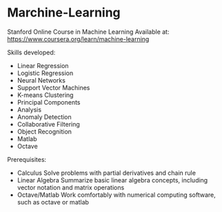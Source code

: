 # Marchine-Learning
Stanford Online Course in Machine Learning
Available at: https://www.coursera.org/learn/machine-learning

Skills developed:
- Linear Regression
- Logistic Regression
- Neural Networks
- Support Vector Machines
- K-means Clustering
- Principal Components
- Analysis
- Anomaly Detection
- Collaborative Filtering
- Object Recognition
- Matlab
- Octave

Prerequisites:
- Calculus
Solve problems with partial derivatives and chain rule
- Linear Algebra
Summarize basic linear algebra concepts, including vector notation and matrix operations
- Octave/Matlab
Work comfortably with numerical computing software, such as octave or matlab
